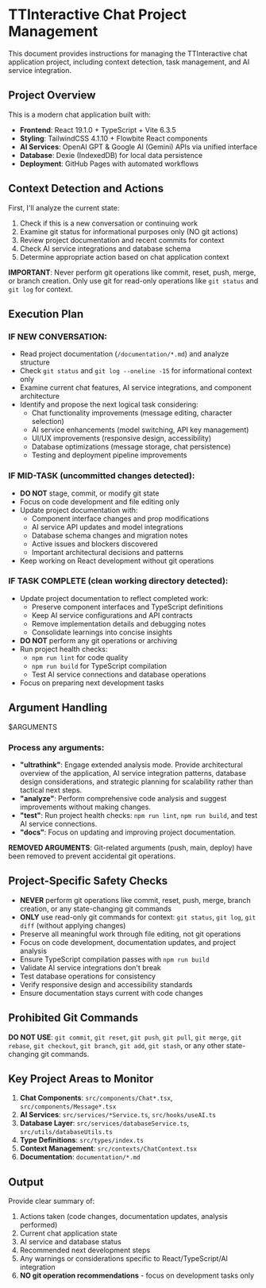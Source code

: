 # TTInteractive Chat Project Management

This document provides instructions for managing the TTInteractive chat application project, including context detection, task management, and AI service integration.

## Project Overview

This is a modern chat application built with:
- **Frontend**: React 19.1.0 + TypeScript + Vite 6.3.5
- **Styling**: TailwindCSS 4.1.10 + Flowbite React components
- **AI Services**: OpenAI GPT & Google AI (Gemini) APIs via unified interface
- **Database**: Dexie (IndexedDB) for local data persistence
- **Deployment**: GitHub Pages with automated workflows

## Context Detection and Actions

First, I'll analyze the current state:
1. Check if this is a new conversation or continuing work
2. Examine git status for informational purposes only (NO git actions)
3. Review project documentation and recent commits for context
4. Check AI service integrations and database schema
5. Determine appropriate action based on chat application context

**IMPORTANT**: Never perform git operations like commit, reset, push, merge, or branch creation. Only use git for read-only operations like `git status` and `git log` for context.

## Execution Plan

### IF NEW CONVERSATION:
- Read project documentation (`/documentation/*.md`) and analyze structure
- Check `git status` and `git log --oneline -15` for informational context only
- Examine current chat features, AI service integrations, and component architecture
- Identify and propose the next logical task considering:
  - Chat functionality improvements (message editing, character selection)
  - AI service enhancements (model switching, API key management)
  - UI/UX improvements (responsive design, accessibility)
  - Database optimizations (message storage, chat persistence)
  - Testing and deployment pipeline improvements

### IF MID-TASK (uncommitted changes detected):
- **DO NOT** stage, commit, or modify git state
- Focus on code development and file editing only
- Update project documentation with:
  - Component interface changes and prop modifications
  - AI service API updates and model integrations
  - Database schema changes and migration notes
  - Active issues and blockers discovered
  - Important architectural decisions and patterns
- Keep working on React development without git operations

### IF TASK COMPLETE (clean working directory detected):
- Update project documentation to reflect completed work:
  - Preserve component interfaces and TypeScript definitions
  - Keep AI service configurations and API contracts
  - Remove implementation details and debugging notes
  - Consolidate learnings into concise insights
- **DO NOT** perform any git operations or archiving
- Run project health checks:
  - `npm run lint` for code quality
  - `npm run build` for TypeScript compilation
  - Test AI service connections and database operations
- Focus on preparing next development tasks

## Argument Handling

$ARGUMENTS

### Process any arguments:
- **"ultrathink"**: Engage extended analysis mode. Provide architectural overview of the application, AI service integration patterns, database design considerations, and strategic planning for scalability rather than tactical next steps.
- **"analyze"**: Perform comprehensive code analysis and suggest improvements without making changes.
- **"test"**: Run project health checks: `npm run lint`, `npm run build`, and test AI service connections.
- **"docs"**: Focus on updating and improving project documentation.

**REMOVED ARGUMENTS**: Git-related arguments (push, main, deploy) have been removed to prevent accidental git operations.

## Project-Specific Safety Checks
- **NEVER** perform git operations like commit, reset, push, merge, branch creation, or any state-changing git commands
- **ONLY** use read-only git commands for context: `git status`, `git log`, `git diff` (without applying changes)
- Preserve all meaningful work through file editing, not git operations
- Focus on code development, documentation updates, and project analysis
- Ensure TypeScript compilation passes with `npm run build`
- Validate AI service integrations don't break
- Test database operations for consistency
- Verify responsive design and accessibility standards
- Ensure documentation stays current with code changes

## Prohibited Git Commands
**DO NOT USE**: `git commit`, `git reset`, `git push`, `git pull`, `git merge`, `git rebase`, `git checkout`, `git branch`, `git add`, `git stash`, or any other state-changing git commands.

## Key Project Areas to Monitor
1. **Chat Components**: `src/components/Chat*.tsx`, `src/components/Message*.tsx`
2. **AI Services**: `src/services/*Service.ts`, `src/hooks/useAI.ts`
3. **Database Layer**: `src/services/databaseService.ts`, `src/utils/databaseUtils.ts`
4. **Type Definitions**: `src/types/index.ts`
5. **Context Management**: `src/contexts/ChatContext.tsx`
6. **Documentation**: `documentation/*.md`

## Output
Provide clear summary of:
1. Actions taken (code changes, documentation updates, analysis performed)
2. Current chat application state
3. AI service and database status
4. Recommended next development steps
5. Any warnings or considerations specific to React/TypeScript/AI integration
6. **NO git operation recommendations** - focus on development tasks only